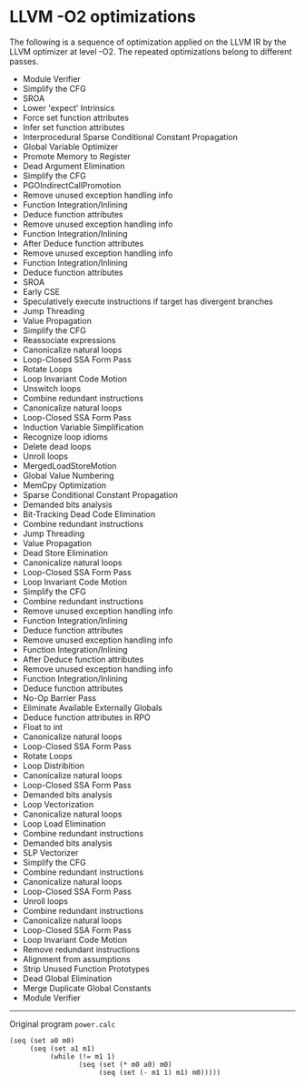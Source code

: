 # LLVM -O2 optimizations

The following is a sequence of optimization applied on the LLVM IR by the LLVM optimizer at level -O2. The repeated optimizations belong to different passes. 

  - Module Verifier
  - Simplify the CFG
  - SROA
  - Lower 'expect' Intrinsics
  - Force set function attributes
  - Infer set function attributes
  - Interprocedural Sparse Conditional Constant Propagation
  - Global Variable Optimizer
  - Promote Memory to Register
  - Dead Argument Elimination 
  - Simplify the CFG
  - PGOIndirectCallPromotion
  - Remove unused exception handling info 
  - Function Integration/Inlining
  - Deduce function attributes
  - Remove unused exception handling info
  - Function Integration/Inlining
  - After Deduce function attributes
  - Remove unused exception handling info
  - Function Integration/Inlining
  - Deduce function attributes 
  - SROA
  - Early CSE
  - Speculatively execute instructions if target has divergent branches
  - Jump Threading
  - Value Propagation
  - Simplify the CFG
  - Reassociate expressions 
  - Canonicalize natural loops
  - Loop-Closed SSA Form Pass
  - Rotate Loops
  - Loop Invariant Code Motion
  - Unswitch loops
  - Combine redundant instructions
  - Canonicalize natural loops
  - Loop-Closed SSA Form Pass
  - Induction Variable Simplification
  - Recognize loop idioms
  - Delete dead loops
  - Unroll loops
  - MergedLoadStoreMotion
  - Global Value Numbering 
  - MemCpy Optimization
  - Sparse Conditional Constant Propagation 
  - Demanded bits analysis
  - Bit-Tracking Dead Code Elimination
  - Combine redundant instructions
  - Jump Threading
  - Value Propagation
  - Dead Store Elimination
  - Canonicalize natural loops
  - Loop-Closed SSA Form Pass
  - Loop Invariant Code Motion
  - Simplify the CFG 
  - Combine redundant instructions
  - Remove unused exception handling info 
  - Function Integration/Inlining
  - Deduce function attributes
  - Remove unused exception handling info
  - Function Integration/Inlining
  - After Deduce function attributes
  - Remove unused exception handling info
  - Function Integration/Inlining
  - Deduce function attributes 
  - No-Op Barrier Pass 
  - Eliminate Available Externally Globals
  - Deduce function attributes in RPO
  - Float to int
  - Canonicalize natural loops
  - Loop-Closed SSA Form Pass
  - Rotate Loops
  - Loop Distribition
  - Canonicalize natural loops
  - Loop-Closed SSA Form Pass
  - Demanded bits analysis
  - Loop Vectorization
  - Canonicalize natural loops
  - Loop Load Elimination
  - Combine redundant instructions
  - Demanded bits analysis
  - SLP Vectorizer
  - Simplify the CFG
  - Combine redundant instructions
  - Canonicalize natural loops
  - Loop-Closed SSA Form Pass
  - Unroll loops
  - Combine redundant instructions
  - Canonicalize natural loops
  - Loop-Closed SSA Form Pass
  - Loop Invariant Code Motion
  - Remove redundant instructions
  - Alignment from assumptions
  - Strip Unused Function Prototypes
  - Dead Global Elimination
  - Merge Duplicate Global Constants
  - Module Verifier

****

Original program `power.calc`

    (seq (set a0 m0)
         (seq (set a1 m1)
              (while (!= m1 1)
                     (seq (set (* m0 a0) m0)
                          (seq (set (- m1 1) m1) m0)))))





















